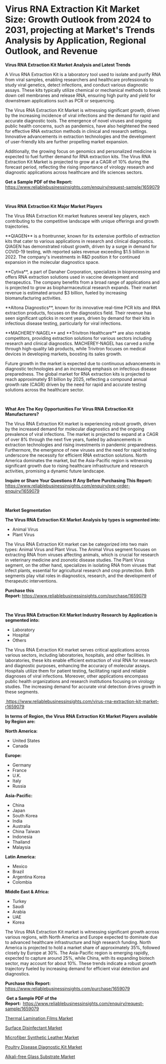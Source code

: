 <p><h1>Virus RNA Extraction Kit Market Size: Growth Outlook from 2024 to 2031, projecting at Market's Trends Analysis by Application, Regional Outlook, and Revenue</h1></p><p><strong>Virus RNA Extraction Kit Market Analysis and Latest Trends</strong></p>
<p><p>A Virus RNA Extraction Kit is a laboratory tool used to isolate and purify RNA from viral samples, enabling researchers and healthcare professionals to study viral genetics, detect infections, and conduct various diagnostic assays. These kits typically utilize chemical or mechanical methods to break down cell membranes and release RNA, ensuring high purity and yield for downstream applications such as PCR or sequencing.</p><p>The Virus RNA Extraction Kit Market is witnessing significant growth, driven by the increasing incidence of viral infections and the demand for rapid and accurate diagnostic tools. The emergence of novel viruses and ongoing public health concerns, such as pandemics, have also heightened the need for effective RNA extraction methods in clinical and research settings. Innovative advancements in extraction technologies and the development of user-friendly kits are further propelling market expansion. </p><p>Additionally, the growing focus on genomics and personalized medicine is expected to fuel further demand for RNA extraction kits. The Virus RNA Extraction Kit Market is projected to grow at a CAGR of 10% during the forecast period, reflecting the rising importance of virology research and diagnostic applications across healthcare and life sciences sectors.</p></p>
<p><strong>Get a Sample PDF of the Report:&nbsp;</strong> <a href="https://www.reliablebusinessinsights.com/enquiry/request-sample/1659079?utm_campaign=1094&utm_medium=2&utm_source=Github&utm_content=ia&utm_term=09122024&utm_id=virus-rna-extraction-kit">https://www.reliablebusinessinsights.com/enquiry/request-sample/1659079</a></p>
<p>&nbsp;</p>
<p><strong>Virus RNA Extraction Kit Major Market Players</strong></p>
<p><p>The Virus RNA Extraction Kit market features several key players, each contributing to the competitive landscape with unique offerings and growth trajectories. </p><p>**QIAGEN** is a frontrunner, known for its extensive portfolio of extraction kits that cater to various applications in research and clinical diagnostics. QIAGEN has demonstrated robust growth, driven by a surge in demand for COVID-19 testing, with reported sales revenue exceeding $1.5 billion in 2022. The company's investments in R&D position it for continued expansion in the molecular diagnostics space.</p><p>**Cytiva**, a part of Danaher Corporation, specializes in bioprocessing and offers RNA extraction solutions used in vaccine development and therapeutics. The company benefits from a broad range of applications and is projected to grow as biopharmaceutical research expands. Their market revenue is estimated around $3 billion, fueled by increasing biomanufacturing activities.</p><p>**Altona Diagnostics**, known for its innovative real-time PCR kits and RNA extraction products, focuses on the diagnostics field. Their revenue has seen significant upticks in recent years, driven by demand for their kits in infectious disease testing, particularly for viral infections.</p><p>**MACHEREY-NAGEL** and **Trivitron Healthcare** are also notable competitors, providing extraction solutions for various sectors including research and clinical diagnostics. MACHEREY-NAGEL has carved a niche through high-quality lab products, while Trivitron focuses on medical devices in developing markets, boosting its sales growth.</p><p>Future growth in the market is expected due to continuous advancements in diagnostic technologies and an increasing emphasis on infectious disease preparedness. The global market for RNA extraction kits is projected to reach approximately $1 billion by 2025, reflecting a compound annual growth rate (CAGR) driven by the need for rapid and accurate testing solutions across the healthcare sector.</p></p>
<p>&nbsp;</p>
<p><strong>What Are The Key Opportunities For Virus RNA Extraction Kit Manufacturers?</strong></p>
<p><p>The Virus RNA Extraction Kit market is experiencing robust growth, driven by the increased demand for molecular diagnostics and the ongoing prevalence of viral infections. The market is projected to expand at a CAGR of over 8% through the next five years, fueled by advancements in extraction technologies and rising investments in pandemic preparedness. Furthermore, the emergence of new viruses and the need for rapid testing underscore the necessity for efficient RNA extraction solutions. North America dominates the market, but the Asia-Pacific region is witnessing significant growth due to rising healthcare infrastructure and research activities, promising a dynamic future landscape.</p></p>
<p><strong>Inquire or Share Your Questions If Any Before Purchasing This Report:</strong> <a href="https://www.reliablebusinessinsights.com/enquiry/pre-order-enquiry/1659079?utm_campaign=1094&utm_medium=2&utm_source=Github&utm_content=ia&utm_term=09122024&utm_id=virus-rna-extraction-kit">https://www.reliablebusinessinsights.com/enquiry/pre-order-enquiry/1659079</a></p>
<p>&nbsp;</p>
<p><strong>Market Segmentation</strong></p>
<p><strong>The Virus RNA Extraction Kit Market Analysis by types is segmented into:</strong></p>
<p><ul><li>Animal Virus</li><li>Plant Virus</li></ul></p>
<p><p>The Virus RNA Extraction Kit market can be categorized into two main types: Animal Virus and Plant Virus. The Animal Virus segment focuses on extracting RNA from viruses affecting animals, which is crucial for research in veterinary medicine and zoonotic disease studies. The Plant Virus segment, on the other hand, specializes in isolating RNA from viruses that infect plants, essential for agricultural research and crop protection. Both segments play vital roles in diagnostics, research, and the development of therapeutic interventions.</p></p>
<p><strong>Purchase this Report:&nbsp;</strong><a href="https://www.reliablebusinessinsights.com/purchase/1659079?utm_campaign=1094&utm_medium=2&utm_source=Github&utm_content=ia&utm_term=09122024&utm_id=virus-rna-extraction-kit">https://www.reliablebusinessinsights.com/purchase/1659079</a></p>
<p>&nbsp;</p>
<p><strong>The Virus RNA Extraction Kit Market Industry Research by Application is segmented into:</strong></p>
<p><ul><li>Laboratory</li><li>Hospital</li><li>Others</li></ul></p>
<p><p>The Virus RNA Extraction Kit market serves critical applications across various sectors, including laboratories, hospitals, and other facilities. In laboratories, these kits enable efficient extraction of viral RNA for research and diagnostic purposes, enhancing the accuracy of molecular assays. Hospitals utilize them for patient testing, facilitating rapid and reliable diagnoses of viral infections. Moreover, other applications encompass public health organizations and research institutions focusing on virology studies. The increasing demand for accurate viral detection drives growth in these segments.</p></p>
<p><a href="https://www.reliablebusinessinsights.com/virus-rna-extraction-kit-market-r1659079?utm_campaign=1094&utm_medium=2&utm_source=Github&utm_content=ia&utm_term=09122024&utm_id=virus-rna-extraction-kit">&nbsp;https://www.reliablebusinessinsights.com/virus-rna-extraction-kit-market-r1659079</a></p>
<p><strong>In terms of Region, the Virus RNA Extraction Kit Market Players available by Region are:</strong></p>
<p>
    <p> <strong> North America: </strong>
        <ul>
            <li>United States</li>
            <li>Canada</li>
        </ul>
        </p> 
    <p> <strong> Europe: </strong>
        <ul>
            <li>Germany</li>
            <li>France</li>
            <li>U.K.</li>
            <li>Italy</li>
            <li>Russia</li>
        </ul>
        </p> 
    <p> <strong> Asia-Pacific: </strong>
        <ul>
            <li>China</li>
            <li>Japan</li>
            <li>South Korea</li>
            <li>India</li>
            <li>Australia</li>
            <li>China Taiwan</li>
            <li>Indonesia</li>
            <li>Thailand</li>
            <li>Malaysia</li>
        </ul>
        </p> 
    <p> <strong> Latin America: </strong>
        <ul>
            <li>Mexico</li>
            <li>Brazil</li>
            <li>Argentina Korea</li>
            <li>Colombia</li>
        </ul>
        </p> 
    <p> <strong> Middle East & Africa: </strong>
        <ul>
            <li>Turkey</li>
            <li>Saudi</li>
            <li>Arabia</li>
            <li>UAE</li>
            <li>Korea</li>
        </ul>
    </p>
    </p>
<p><p>The Virus RNA Extraction Kit market is witnessing significant growth across various regions, with North America and Europe expected to dominate due to advanced healthcare infrastructure and high research funding. North America is projected to hold a market share of approximately 35%, followed closely by Europe at 30%. The Asia-Pacific region is emerging rapidly, expected to capture around 25%, while China, with its expanding biotech sector, may account for about 10%. These trends indicate a robust growth trajectory fueled by increasing demand for efficient viral detection and diagnostics.</p></p>
<p><strong>Purchase this Report: </strong><a href="https://www.reliablebusinessinsights.com/purchase/1659079?utm_campaign=1094&utm_medium=2&utm_source=Github&utm_content=ia&utm_term=09122024&utm_id=virus-rna-extraction-kit">https://www.reliablebusinessinsights.com/purchase/1659079</a></p>
<p>&nbsp;<strong>Get a Sample PDF of the Report:&nbsp;&nbsp;</strong><a href="https://www.reliablebusinessinsights.com/enquiry/request-sample/1659079?utm_campaign=1094&utm_medium=2&utm_source=Github&utm_content=ia&utm_term=09122024&utm_id=virus-rna-extraction-kit">https://www.reliablebusinessinsights.com/enquiry/request-sample/1659079</a></p>
<p><strong></strong></p>
<p><p><a href="https://www.linkedin.com/pulse/th-score-market-0ptye?utm_campaign=1094&utm_medium=2&utm_source=Github&utm_content=ia&utm_term=09122024&utm_id=virus-rna-extraction-kit">Thermal Lamination Films Market</a></p><p><a href="https://www.linkedin.com/pulse/th-score-market-0ptye?utm_campaign=1094&utm_medium=2&utm_source=Github&utm_content=ia&utm_term=09122024&utm_id=virus-rna-extraction-kit">Surface Disinfectant Market</a></p><p><a href="https://www.linkedin.com/pulse/th-score-market-0ptye?utm_campaign=1094&utm_medium=2&utm_source=Github&utm_content=ia&utm_term=09122024&utm_id=virus-rna-extraction-kit">Microfiber Synthetic Leather Market</a></p><p><a href="https://github.com/indrystar/Market-Research-Report-List-5/blob/main/poultry-disease-diagnostic-kit-market.md?utm_campaign=1094&utm_medium=2&utm_source=Github&utm_content=ia&utm_term=09122024&utm_id=virus-rna-extraction-kit">Poultry Disease Diagnostic Kit Market</a></p><p><a href="https://github.com/macihodgin198888/Market-Research-Report-List-1/blob/main/alkali-free-glass-substrate-market.md?utm_campaign=1094&utm_medium=2&utm_source=Github&utm_content=ia&utm_term=09122024&utm_id=virus-rna-extraction-kit">Alkali-free Glass Substrate Market</a></p></p>